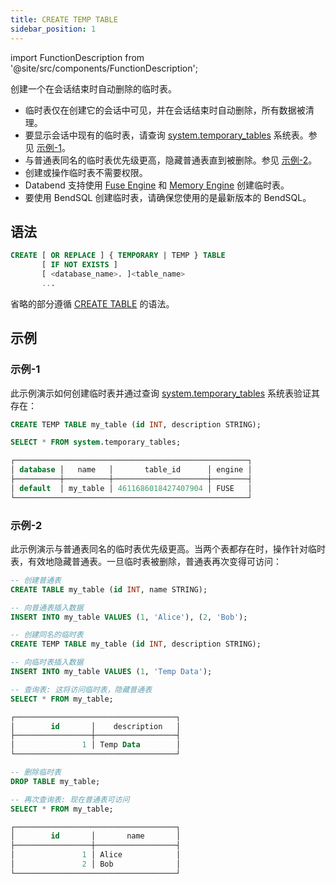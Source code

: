 ```yaml
---
title: CREATE TEMP TABLE
sidebar_position: 1
---
```

import FunctionDescription from '@site/src/components/FunctionDescription';

<FunctionDescription description="引入或更新: v1.2.666"/>

创建一个在会话结束时自动删除的临时表。

- 临时表仅在创建它的会话中可见，并在会话结束时自动删除，所有数据被清理。
- 要显示会话中现有的临时表，请查询 [system.temporary_tables](../../../00-sql-reference/20-system-tables/system-temp-tables.md) 系统表。参见 [示例-1](#example-1)。
- 与普通表同名的临时表优先级更高，隐藏普通表直到被删除。参见 [示例-2](#example-2)。
- 创建或操作临时表不需要权限。
- Databend 支持使用 [Fuse Engine](../../../00-sql-reference/30-table-engines/00-fuse.md) 和 [Memory Engine](../../../00-sql-reference/30-table-engines/01-memory.md) 创建临时表。
- 要使用 BendSQL 创建临时表，请确保您使用的是最新版本的 BendSQL。

## 语法

```sql
CREATE [ OR REPLACE ] { TEMPORARY | TEMP } TABLE 
       [ IF NOT EXISTS ] 
       [ <database_name>. ]<table_name>
       ...
```

省略的部分遵循 [CREATE TABLE](10-ddl-create-table.md) 的语法。

## 示例

### 示例-1

此示例演示如何创建临时表并通过查询 [system.temporary_tables](../../../00-sql-reference/20-system-tables/system-temp-tables.md) 系统表验证其存在：

```sql
CREATE TEMP TABLE my_table (id INT, description STRING);

SELECT * FROM system.temporary_tables;

┌────────────────────────────────────────────────────┐
│ database │   name   │       table_id      │ engine │
├──────────┼──────────┼─────────────────────┼────────┤
│ default  │ my_table │ 4611686018427407904 │ FUSE   │
└────────────────────────────────────────────────────┘
```

### 示例-2

此示例演示与普通表同名的临时表优先级更高。当两个表都存在时，操作针对临时表，有效地隐藏普通表。一旦临时表被删除，普通表再次变得可访问：

```sql
-- 创建普通表
CREATE TABLE my_table (id INT, name STRING);

-- 向普通表插入数据
INSERT INTO my_table VALUES (1, 'Alice'), (2, 'Bob');

-- 创建同名的临时表
CREATE TEMP TABLE my_table (id INT, description STRING);

-- 向临时表插入数据
INSERT INTO my_table VALUES (1, 'Temp Data');

-- 查询表: 这将访问临时表，隐藏普通表
SELECT * FROM my_table;

┌────────────────────────────────────┐
│        id       │    description   │
├─────────────────┼──────────────────┤
│               1 │ Temp Data        │
└────────────────────────────────────┘

-- 删除临时表
DROP TABLE my_table;

-- 再次查询表: 现在普通表可访问
SELECT * FROM my_table;

┌────────────────────────────────────┐
│        id       │       name       │
├─────────────────┼──────────────────┤
│               1 │ Alice            │
│               2 │ Bob              │
└────────────────────────────────────┘
```